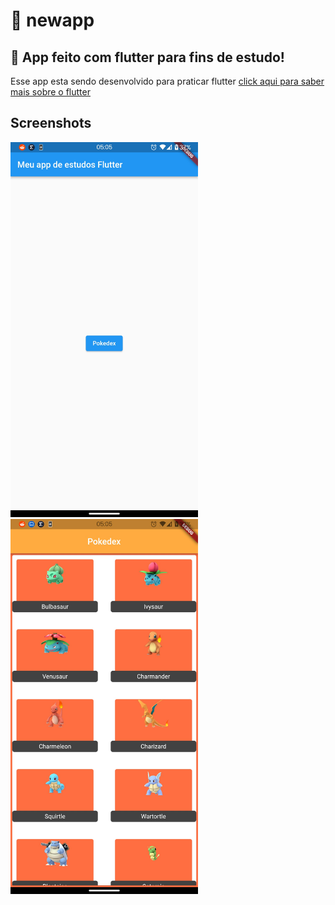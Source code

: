 # 🤖️ newapp

## 🚀️ App feito com flutter para fins de estudo!

Esse app esta sendo desenvolvido para praticar flutter [click aqui para saber mais sobre o flutter](https://flutter.dev/)

## Screenshots

<img src='./images/Screenshot_20211026-050505477.jpg' width='300'>
<img src='./images/Screenshot_20211026-050515091.jpg' width='300'>

